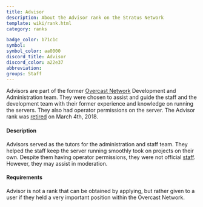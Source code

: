 ```yaml
---
title: Advisor
description: About the Advisor rank on the Stratus Network
template: wiki/rank.html
category: ranks

badge_color: b71c1c
symbol: 
symbol_color: aa0000
discord_title: Advisor
discord_color: a22e37 
abbreviation: 
groups: Staff
---
```


Advisors are part of the former [Overcast Network](https://mcresourcepile.github.io/addon-project/wiki/history/ocn) Development and Administration team. They were chosen to assist and guide the staff and the development team with their former experience and knowledge on running the servers. They also had operator permissions on the server. The Advisor rank was [retired](https://stratus.network/forums/topics/5a9c9954c38e850001000008) on March 4th, 2018.

#### Description

Advisors served as the tutors for the administration and staff team. They helped the staff keep the server running smoothly took on projects on their own. Despite them having operator permissions, they were not official [staff](https://stratus.network/staff). However, they may assist in moderation.

#### Requirements

Advisor is not a rank that can be obtained by applying, but rather given to a user if they held a very important position within the Overcast Network.
